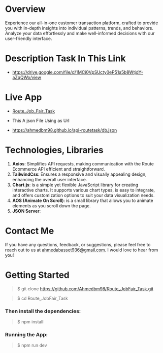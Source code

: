 # Overview 
Experience our all-in-one customer transaction platform, crafted to provide you with in-depth insights into individual patterns, trends, and behaviors. Analyze your data effortlessly and make well-informed decisions with our user-friendly interface.

# Description Task In This Link
* https://drive.google.com/file/d/1MCi0VpSUcty0eP51a5b8WtjdY-aZqQWo/view

# Live App
- [Route_Job_Fair_Task](https://route-job-fair-task.vercel.app/)

- This A json File Using as Url 
*  https://ahmedbm98.github.io/api-routetask/db.json

# Technologies, Libraries
1. **Axios**: Simplifies API requests, making communication with the Route Ecommerce API efficient and straightforward.
2. **TailwindCss**: Ensures a responsive and visually appealing design, enhancing the overall user interface.
3. **Chart.js**: is a simple yet flexible JavaScript library for creating interactive charts. It supports various chart types, is easy to integrate, and offers customization options to suit your data visualization needs.
4. **AOS (Animate On Scroll)**: is a small library that allows you to animate elements as you scroll down the page.
5. **JSON Server**:

# Contact Me
If you have any questions, feedback, or suggestions, please feel free to reach out to us at ahmedabasset936@gmail.com. I would love to hear from you!

# Getting Started
> $ git clone https://github.com/Ahmedbm98/Route_JobFair_Task.git

> $ cd Route_JobFair_Task

### Then install the dependencies:
> $ npm install

### Running the App:
> $ npm run dev
